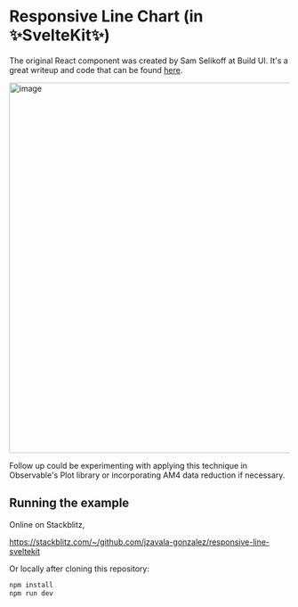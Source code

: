 # Responsive Line Chart (in ✨SvelteKit✨)
The original React component was created by Sam Selikoff at Build UI. It's a great writeup and code that can be found [here](https://buildui.com/recipes/responsive-line-chart).

<img width="665" alt="image" src="https://github.com/jzavala-gonzalez/responsive-line-sveltekit/assets/7855609/5704c58b-fdbe-456a-95b2-3a34bd1cee1e">

Follow up could be experimenting with applying this technique in Observable's Plot library or incorporating AM4 data reduction if necessary.

## Running the example

Online on Stackblitz,

https://stackblitz.com/~/github.com/jzavala-gonzalez/responsive-line-sveltekit

Or locally after cloning this repository:
```bash
npm install
npm run dev
```
